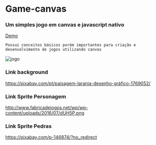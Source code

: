 # Game-canvas
### Um simples jogo em canvas e javascript nativo

[Demo](https://gustavosoriano.github.io/game-canvas/) 

```
Possui conceitos básicos porém importantes para criação e desenvolvimento de jogos utilizando canvas
```

![jogo](https://user-images.githubusercontent.com/20995835/33467021-cc041d9c-d638-11e7-9697-ee8c6706d89b.png)

### Link background
https://pixabay.com/pt/paisagem-laranja-desenho-gráfico-1769052/

### Link Sprite Personagem
http://www.fabricadejogos.net/wp/wp-content/uploads/2016/07/dUH5P.png

### Link Sprite Pedras
https://pixabay.com/p-146874/?no_redirect
